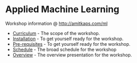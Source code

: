 # Applied Machine Learning

Workshop information @ http://amitkaps.com/ml

- [Curriculum](curriculum.md) - The scope of the workshop.
- [Installation](installation.md) - To get yourself ready for the workshop.
- [Pre-requisites](pre-requisites.md) - To get yourself ready for the workshop.
- [Schedule](schedule.md) - The broad schedule for the workshop
- [Overview](overview.md) - The overview presentation for the workshop.
